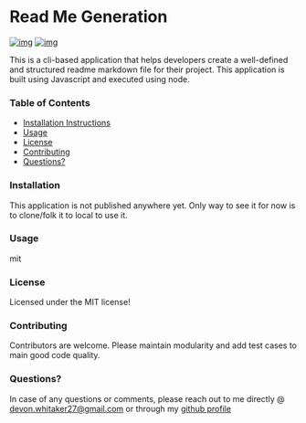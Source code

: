 # Read Me Generation 
   [![img](https://img.shields.io/static/v1?label=Author&message=devon2731&color=blue)](https://github.com/devon2731) [![img](https://img.shields.io/static/v1?label=License&message=MIT&color=green)](https://opensource.org/licenses/mit-license)

   This is a cli-based application that helps developers create a well-defined and structured readme markdown file for their project. This application is built using Javascript and executed using node.

### Table of Contents
  * [Installation Instructions](#installation)
  * [Usage](#usage)
  * [License](#license)
  * [Contributing](#contributing)
  * [Questions?](#questions)

### Installation 
 This application is not published anywhere yet. Only way to see it for now is to clone/folk it to local to use it.

### Usage
 mit

### License
 Licensed under the MIT license!

### Contributing
 Contributors are welcome. Please maintain modularity and add test cases to main good code quality. 

### Questions? 
 In case of any questions or comments, please reach out to me directly @ devon.whitaker27@gmail.com or through my [github profile](https://github.com/devon2731)

